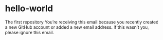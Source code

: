 # hello-world
The first repository
You’re receiving this email because you recently created a new GitHub account or added a new email address. If this wasn’t you, please ignore this email. 
